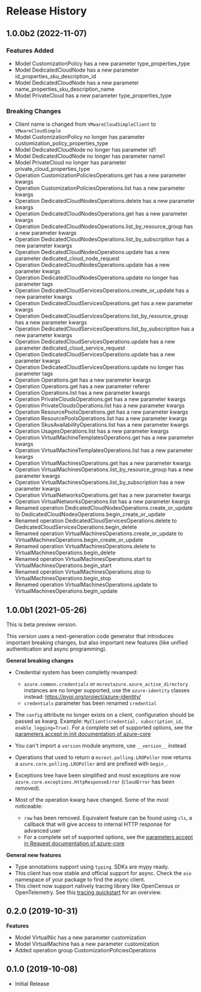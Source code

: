 # Release History

## 1.0.0b2 (2022-11-07)

### Features Added

  - Model CustomizationPolicy has a new parameter type_properties_type
  - Model DedicatedCloudNode has a new parameter id_properties_sku_description_id
  - Model DedicatedCloudNode has a new parameter name_properties_sku_description_name
  - Model PrivateCloud has a new parameter type_properties_type

### Breaking Changes

  - Client name is changed from `VMwareCloudSimpleClient` to `VMwareCloudSimple`
  - Model CustomizationPolicy no longer has parameter customization_policy_properties_type
  - Model DedicatedCloudNode no longer has parameter id1
  - Model DedicatedCloudNode no longer has parameter name1
  - Model PrivateCloud no longer has parameter private_cloud_properties_type
  - Operation CustomizationPoliciesOperations.get has a new parameter kwargs
  - Operation CustomizationPoliciesOperations.list has a new parameter kwargs
  - Operation DedicatedCloudNodesOperations.delete has a new parameter kwargs
  - Operation DedicatedCloudNodesOperations.get has a new parameter kwargs
  - Operation DedicatedCloudNodesOperations.list_by_resource_group has a new parameter kwargs
  - Operation DedicatedCloudNodesOperations.list_by_subscription has a new parameter kwargs
  - Operation DedicatedCloudNodesOperations.update has a new parameter dedicated_cloud_node_request
  - Operation DedicatedCloudNodesOperations.update has a new parameter kwargs
  - Operation DedicatedCloudNodesOperations.update no longer has parameter tags
  - Operation DedicatedCloudServicesOperations.create_or_update has a new parameter kwargs
  - Operation DedicatedCloudServicesOperations.get has a new parameter kwargs
  - Operation DedicatedCloudServicesOperations.list_by_resource_group has a new parameter kwargs
  - Operation DedicatedCloudServicesOperations.list_by_subscription has a new parameter kwargs
  - Operation DedicatedCloudServicesOperations.update has a new parameter dedicated_cloud_service_request
  - Operation DedicatedCloudServicesOperations.update has a new parameter kwargs
  - Operation DedicatedCloudServicesOperations.update no longer has parameter tags
  - Operation Operations.get has a new parameter kwargs
  - Operation Operations.get has a new parameter referer
  - Operation Operations.list has a new parameter kwargs
  - Operation PrivateCloudsOperations.get has a new parameter kwargs
  - Operation PrivateCloudsOperations.list has a new parameter kwargs
  - Operation ResourcePoolsOperations.get has a new parameter kwargs
  - Operation ResourcePoolsOperations.list has a new parameter kwargs
  - Operation SkusAvailabilityOperations.list has a new parameter kwargs
  - Operation UsagesOperations.list has a new parameter kwargs
  - Operation VirtualMachineTemplatesOperations.get has a new parameter kwargs
  - Operation VirtualMachineTemplatesOperations.list has a new parameter kwargs
  - Operation VirtualMachinesOperations.get has a new parameter kwargs
  - Operation VirtualMachinesOperations.list_by_resource_group has a new parameter kwargs
  - Operation VirtualMachinesOperations.list_by_subscription has a new parameter kwargs
  - Operation VirtualNetworksOperations.get has a new parameter kwargs
  - Operation VirtualNetworksOperations.list has a new parameter kwargs
  - Renamed operation DedicatedCloudNodesOperations.create_or_update to DedicatedCloudNodesOperations.begin_create_or_update
  - Renamed operation DedicatedCloudServicesOperations.delete to DedicatedCloudServicesOperations.begin_delete
  - Renamed operation VirtualMachinesOperations.create_or_update to VirtualMachinesOperations.begin_create_or_update
  - Renamed operation VirtualMachinesOperations.delete to VirtualMachinesOperations.begin_delete
  - Renamed operation VirtualMachinesOperations.start to VirtualMachinesOperations.begin_start
  - Renamed operation VirtualMachinesOperations.stop to VirtualMachinesOperations.begin_stop
  - Renamed operation VirtualMachinesOperations.update to VirtualMachinesOperations.begin_update

## 1.0.0b1 (2021-05-26)

This is beta preview version.

This version uses a next-generation code generator that introduces important breaking changes, but also important new features (like unified authentication and async programming).

**General breaking changes**

- Credential system has been completly revamped:

  - `azure.common.credentials` or `msrestazure.azure_active_directory` instances are no longer supported, use the `azure-identity` classes instead: https://pypi.org/project/azure-identity/
  - `credentials` parameter has been renamed `credential`

- The `config` attribute no longer exists on a client, configuration should be passed as kwarg. Example: `MyClient(credential, subscription_id, enable_logging=True)`. For a complete set of
  supported options, see the [parameters accept in init documentation of azure-core](https://github.com/Azure/azure-sdk-for-python/blob/main/sdk/core/azure-core/CLIENT_LIBRARY_DEVELOPER.md#available-policies)
- You can't import a `version` module anymore, use `__version__` instead
- Operations that used to return a `msrest.polling.LROPoller` now returns a `azure.core.polling.LROPoller` and are prefixed with `begin_`.
- Exceptions tree have been simplified and most exceptions are now `azure.core.exceptions.HttpResponseError` (`CloudError` has been removed).
- Most of the operation kwarg have changed. Some of the most noticeable:

  - `raw` has been removed. Equivalent feature can be found using `cls`, a callback that will give access to internal HTTP response for advanced user
  - For a complete set of
  supported options, see the [parameters accept in Request documentation of azure-core](https://github.com/Azure/azure-sdk-for-python/blob/main/sdk/core/azure-core/CLIENT_LIBRARY_DEVELOPER.md#available-policies)

**General new features**

- Type annotations support using `typing`. SDKs are mypy ready.
- This client has now stable and official support for async. Check the `aio` namespace of your package to find the async client.
- This client now support natively tracing library like OpenCensus or OpenTelemetry. See this [tracing quickstart](https://github.com/Azure/azure-sdk-for-python/tree/main/sdk/core/azure-core-tracing-opentelemetry) for an overview.

## 0.2.0 (2019-10-31)

**Features**

  - Model VirtualNic has a new parameter customization
  - Model VirtualMachine has a new parameter customization
  - Added operation group CustomizationPoliciesOperations

## 0.1.0 (2019-10-08)

  - Initial Release
